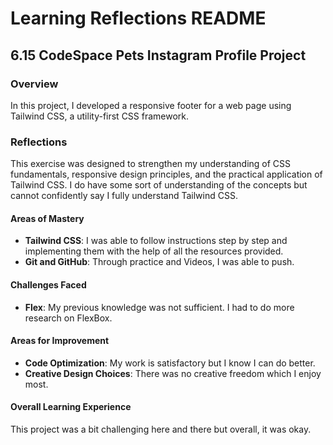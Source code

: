 # Learning Reflections README 

## **6.15 CodeSpace Pets Instagram Profile Project**

### Overview

In this project, I developed a responsive footer for a web page using Tailwind CSS, a utility-first CSS framework.

### Reflections

This exercise was designed to strengthen my understanding of CSS fundamentals, responsive design principles, and the practical application of Tailwind CSS. I do have some sort of understanding of the concepts but cannot confidently say I fully understand Tailwind CSS.

#### Areas of Mastery

- **Tailwind CSS**: I was able to follow instructions step by step and implementing them with the help of all the resources provided. 
- **Git and GitHub**: Through practice and Videos, I was able to push. 

#### Challenges Faced

- **Flex**: My previous knowledge was not sufficient. I had to do more research on FlexBox.

#### Areas for Improvement

- **Code Optimization**: My work is satisfactory but I know I can do better.
- **Creative Design Choices**: There was no creative freedom which I enjoy most.

#### Overall Learning Experience
This project was a bit challenging here and there but overall, it was okay. 
